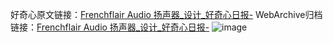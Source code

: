 好奇心原文链接：[Frenchflair Audio 扬声器_设计_好奇心日报-](https://www.qdaily.com/articles/7841.html)
WebArchive归档链接：[Frenchflair Audio 扬声器_设计_好奇心日报-](http://web.archive.org/web/20190623173010/https://www.qdaily.com/articles/7841.html)
![image](http://ww3.sinaimg.cn/large/007d5XDply1g3x0n9kliqj30u036uwxy)